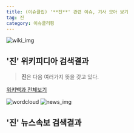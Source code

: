 ```yaml
---
title: (이슈클립) '**진**' 관련 이슈, 기사 모아 보기
tag: 진
category: 이슈클리핑
---
```

![wiki_img](https://user-images.githubusercontent.com/42597476/44503234-41136a80-a6d0-11e8-9071-6fc6418eafe4.png)
## **'**진**'** 위키피디아 검색결과
>**진**은 다음 여러가지 뜻을 갖고 있다.

<a href="https://ko.wikipedia.org/wiki/진" target="_blank">위키백과 전체보기</a>

![wordcloud](https://s3.ap-northeast-2.amazonaws.com/lyrics101-wordcloud/2018-09-29-1538205647.png)
![news_img](https://user-images.githubusercontent.com/42597476/44507050-1206f400-a6e4-11e8-8d98-7ffbfebb353f.png)
## **'**진**'** 뉴스속보 검색결과

